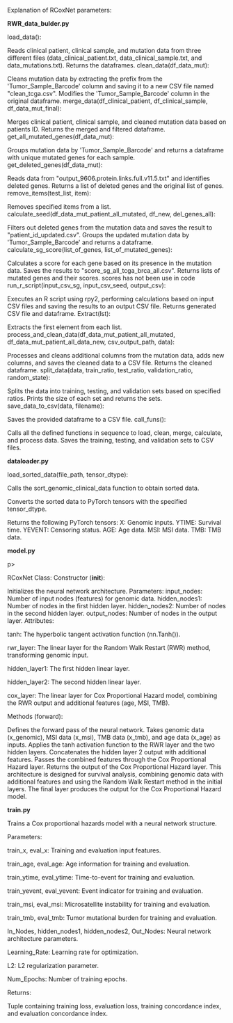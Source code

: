 Explanation of RCoxNet parameters:

<b>RWR_data_bulder.py</b>

load_data():

Reads clinical patient, clinical sample, and mutation data from three different files (data_clinical_patient.txt, data_clinical_sample.txt, and data_mutations.txt).
Returns the dataframes.
clean_data(df_data_mut):

Cleans mutation data by extracting the prefix from the 'Tumor_Sample_Barcode' column and saving it to a new CSV file named "clean_tcga.csv".
Modifies the 'Tumor_Sample_Barcode' column in the original dataframe.
merge_data(df_clinical_patient, df_clinical_sample, df_data_mut_final):

Merges clinical patient, clinical sample, and cleaned mutation data based on patients ID.
Returns the merged and filtered dataframe.
get_all_mutated_genes(df_data_mut):

Groups mutation data by 'Tumor_Sample_Barcode' and returns a dataframe with unique mutated genes for each sample.
get_deleted_genes(df_data_mut):

Reads data from "output_9606.protein.links.full.v11.5.txt" and identifies deleted genes.
Returns a list of deleted genes and the original list of genes.
remove_items(test_list, item):

Removes specified items from a list.
calculate_seed(df_data_mut_patient_all_mutated, df_new, del_genes_all):

Filters out deleted genes from the mutation data and saves the result to "patient_id_updated.csv".
Groups the updated mutation data by 'Tumor_Sample_Barcode' and returns a dataframe.
calculate_sg_score(list_of_genes, list_of_mutated_genes):

Calculates a score for each gene based on its presence in the mutation data.
Saves the results to "score_sg_all_tcga_brca_all.csv".
Returns lists of mutated genes and their scores.
scores has not been use in code
run_r_script(input_csv_sg, input_csv_seed, output_csv):

Executes an R script using rpy2, performing calculations based on input CSV files and saving the results to an output CSV file.
Returns generated CSV file and dataframe.
Extract(lst):

Extracts the first element from each list.
process_and_clean_data(df_data_mut_patient_all_mutated, df_data_mut_patient_all_data_new, csv_output_path, data):

Processes and cleans additional columns from the mutation data, adds new columns, and saves the cleaned data to a CSV file.
Returns the cleaned dataframe.
split_data(data, train_ratio, test_ratio, validation_ratio, random_state):

Splits the data into training, testing, and validation sets based on specified ratios.
Prints the size of each set and returns the sets.
save_data_to_csv(data, filename):

Saves the provided dataframe to a CSV file.
call_funs():

Calls all the defined functions in sequence to load, clean, merge, calculate, and process data.
Saves the training, testing, and validation sets to CSV files.
<p><b>dataloader.py</b></p>

load_sorted_data(file_path, tensor_dtype):

Calls the sort_genomic_clinical_data function to obtain sorted data.

Converts the sorted data to PyTorch tensors with the specified tensor_dtype.

Returns the following PyTorch tensors: X: Genomic inputs. YTIME: Survival time. YEVENT: Censoring status. AGE: Age data. MSI: MSI data. TMB: TMB data.

<p><b>model.py</b></p>p>

RCoxNet Class:
Constructor (__init__):

Initializes the neural network architecture.
Parameters:
input_nodes: Number of input nodes (features) for genomic data.
hidden_nodes1: Number of nodes in the first hidden layer.
hidden_nodes2: Number of nodes in the second hidden layer.
output_nodes: Number of nodes in the output layer.
Attributes:

tanh: The hyperbolic tangent activation function (nn.Tanh()).

rwr_layer: The linear layer for the Random Walk Restart (RWR) method, transforming genomic input.

hidden_layer1: The first hidden linear layer.

hidden_layer2: The second hidden linear layer.

cox_layer: The linear layer for Cox Proportional Hazard model, combining the RWR output and additional features (age, MSI, TMB).

Methods (forward):

Defines the forward pass of the neural network.
Takes genomic data (x_genomic), MSI data (x_msi), TMB data (x_tmb), and age data (x_age) as inputs.
Applies the tanh activation function to the RWR layer and the two hidden layers.
Concatenates the hidden layer 2 output with additional features.
Passes the combined features through the Cox Proportional Hazard layer.
Returns the output of the Cox Proportional Hazard layer.
This architecture is designed for survival analysis, combining genomic data with additional features and using the Random Walk Restart method in the initial layers. The final layer produces the output for the Cox Proportional Hazard model.

<p><b>train.py</b></p>

Trains a Cox proportional hazards model with a neural network structure.

Parameters:

train_x, eval_x: Training and evaluation input features.

train_age, eval_age: Age information for training and evaluation.

train_ytime, eval_ytime: Time-to-event for training and evaluation.

train_yevent, eval_yevent: Event indicator for training and evaluation.

train_msi, eval_msi: Microsatellite instability for training and evaluation.

train_tmb, eval_tmb: Tumor mutational burden for training and evaluation.

In_Nodes, hidden_nodes1, hidden_nodes2, Out_Nodes: Neural network architecture parameters.

Learning_Rate: Learning rate for optimization.

L2: L2 regularization parameter.

Num_Epochs: Number of training epochs.

Returns:

Tuple containing training loss, evaluation loss, training concordance index, and evaluation concordance index.
